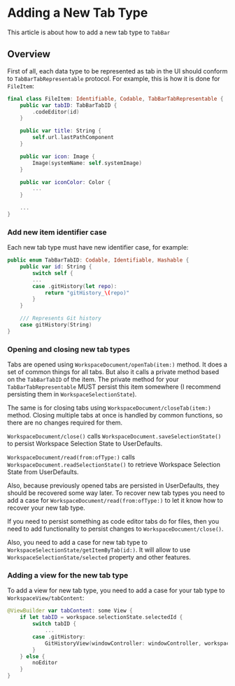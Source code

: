 # Adding a New Tab Type

This article is about how to add a new tab type to `TabBar`

## Overview

First of all, each data type to be represented as tab in the UI should conform to
``TabBarTabRepresentable`` protocol. For example, this is how it is done for
`FileItem`:

```swift
final class FileItem: Identifiable, Codable, TabBarTabRepresentable {
    public var tabID: TabBarTabID {
        .codeEditor(id)
    }

    public var title: String {
        self.url.lastPathComponent
    }

    public var icon: Image {
        Image(systemName: self.systemImage)
    }

    public var iconColor: Color {
        ...
    }

    ...
}
```

### Add new item identifier case

Each new tab type must have new identifier case, for example:
```swift
public enum TabBarTabID: Codable, Identifiable, Hashable {
    public var id: String {
        switch self {
        ...
        case .gitHistory(let repo):
            return "gitHistory_\(repo)"
        }
    }

    /// Represents Git history
    case gitHistory(String)
}
```

### Opening and closing new tab types

Tabs are opened using ``WorkspaceDocument/openTab(item:)`` method. It does a set of common
things for all tabs. But also it calls a private method based on the ``TabBarTabID`` of the
item. The private method for your ``TabBarTabRepresentable`` MUST persist this item
somewhere (I recommend persisting them in ``WorkspaceSelectionState``).

The same is for closing tabs using ``WorkspaceDocument/closeTab(item:)`` method.
Closing multiple tabs at once is handled by common functions, so there are no changes
required for them.

``WorkspaceDocument/close()`` calls `WorkspaceDocument.saveSelectionState()` to persist Workspace Selection State to UserDefaults.

``WorkspaceDocument/read(from:ofType:)`` calls `WorkspaceDocument.readSelectionState()` to retrieve Workspace Selection State from UserDefaults.

Also, because previously opened tabs are persisted in UserDefaults,
they should be recovered some way later. To recover new tab types you need to add
a case for ``WorkspaceDocument/read(from:ofType:)`` to let it know how to recover your new tab type.

If you need to persist something as code editor tabs do for files, then you need to add
functionality to persist changes to ``WorkspaceDocument/close()``.

Also, you need to add a case for new tab type to
``WorkspaceSelectionState/getItemByTab(id:)``. It will allow to use
``WorkspaceSelectionState/selected`` property and other features.

### Adding a view for the new tab type

To add a view for new tab type, you need to add a case for your tab type to
``WorkspaceView/tabContent``:

```swift
@ViewBuilder var tabContent: some View {
    if let tabID = workspace.selectionState.selectedId {
        switch tabID {
            ...
        case .gitHistory:
            GitHistoryView(windowController: windowController, workspace: workspace)
        }
    } else {
        noEditor
    }
}
```
